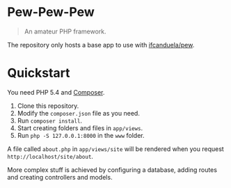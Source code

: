 # Pew-Pew-Pew

 > An amateur PHP framework.

The repository only hosts a base app to use with [ifcanduela/pew](https://github.com/ifcanduela/pew).

# Quickstart

You need PHP 5.4 and [Composer](http://getcomposer.org/).

1. Clone this repository.
2. Modify the `composer.json` file as you need.
3. Run `composer install`.
4. Start creating folders and files in `app/views`. 
5. Run `php -S 127.0.0.1:8000` in the `www` folder.

A file called `about.php` in `app/views/site` will be rendered when you request `http://localhost/site/about`.

More complex stuff is achieved by configuring a database, adding routes and creating controllers and models.
